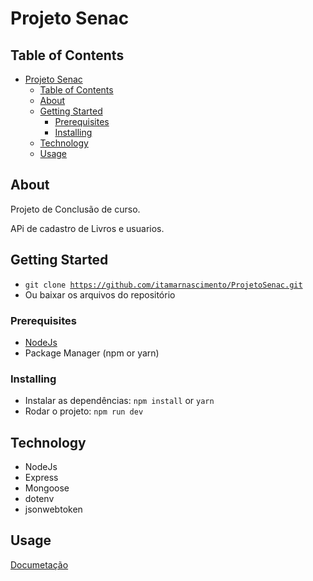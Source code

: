 # Projeto Senac

## Table of Contents

- [Projeto Senac](#projeto-senac)
  - [Table of Contents](#table-of-contents)
  - [About ](#about-)
  - [Getting Started ](#getting-started-)
    - [Prerequisites](#prerequisites)
    - [Installing](#installing)
  - [Technology ](#technology-)
  - [Usage ](#usage-)

## About <a name = "about"></a>

Projeto de Conclusão de curso.

APi de cadastro de Livros e usuarios.


## Getting Started <a name = "getting_started"></a>

- <code>git clone https://github.com/itamarnascimento/ProjetoSenac.git</code>
- Ou baixar os arquivos do repositório


### Prerequisites

- [NodeJs](https://nodejs.org/en/)
- Package Manager (npm or yarn)


### Installing

- Instalar as dependências:
    <code>npm install</code> or <code>yarn</code>
- Rodar o projeto:
    <code>npm run dev</code>



## Technology <a name = "Technology"></a>
- NodeJs
- Express
- Mongoose
- dotenv
- jsonwebtoken

## Usage <a name = "usage"></a>

[Documetação](https://documenter.getpostman.com/view/15800203/2s8Z76wpex)
